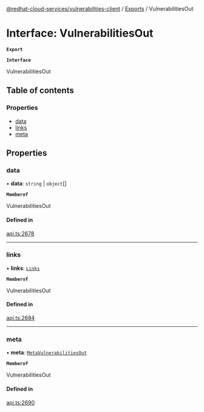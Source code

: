 [@redhat-cloud-services/vulnerabilities-client](../README.md) / [Exports](../modules.md) / VulnerabilitiesOut

# Interface: VulnerabilitiesOut

**`Export`**

**`Interface`**

VulnerabilitiesOut

## Table of contents

### Properties

- [data](VulnerabilitiesOut.md#data)
- [links](VulnerabilitiesOut.md#links)
- [meta](VulnerabilitiesOut.md#meta)

## Properties

### data

• **data**: `string` \| `object`[]

**`Memberof`**

VulnerabilitiesOut

#### Defined in

[api.ts:2678](https://github.com/RedHatInsights/javascript-clients/blob/master/packages/vulnerabilities/api.ts#L2678)

___

### links

• **links**: [`Links`](Links.md)

**`Memberof`**

VulnerabilitiesOut

#### Defined in

[api.ts:2684](https://github.com/RedHatInsights/javascript-clients/blob/master/packages/vulnerabilities/api.ts#L2684)

___

### meta

• **meta**: [`MetaVulnerabilitiesOut`](MetaVulnerabilitiesOut.md)

**`Memberof`**

VulnerabilitiesOut

#### Defined in

[api.ts:2690](https://github.com/RedHatInsights/javascript-clients/blob/master/packages/vulnerabilities/api.ts#L2690)
